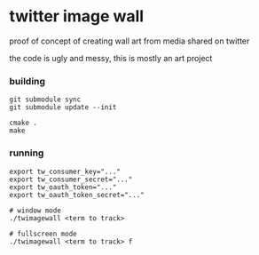 # twitter image wall

proof of concept of creating wall art from media shared on twitter

the code is ugly and messy, this is mostly an art project

### building

    git submodule sync
    git submodule update --init

    cmake .
    make

### running

    export tw_consumer_key="..."
    export tw_consumer_secret="..."
    export tw_oauth_token="..."
    export tw_oauth_token_secret="..."

    # window mode
    ./twimagewall <term to track>

    # fullscreen mode
    ./twimagewall <term to track> f

